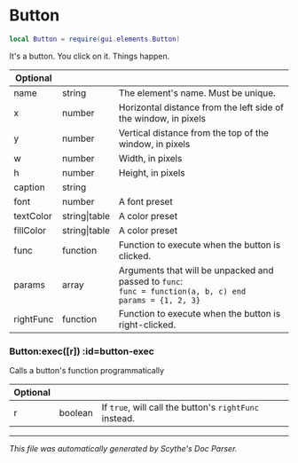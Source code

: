 # Button
```lua
local Button = require(gui.elements.Button)
```
It's a button. You click on it. Things happen.

| **Optional** | []() | []() |
| --- | --- | --- |
| name | string | The element's name. Must be unique. |
| x | number | Horizontal distance from the left side of the window, in pixels |
| y | number | Vertical distance from the top of the window, in pixels |
| w | number | Width, in pixels |
| h | number | Height, in pixels |
| caption | string |  |
| font | number | A font preset |
| textColor | string&#124;table | A color preset |
| fillColor | string&#124;table | A color preset |
| func | function | Function to execute when the button is clicked. |
| params | array | Arguments that will be unpacked and passed to `func`: <br> `func = function(a, b, c) end`<br/> `params = {1, 2, 3}` |
| rightFunc | function | Function to execute when the button is right-clicked. |
<section class="segment">

### Button:exec([r]) :id=button-exec

Calls a button's function programmatically

| **Optional** | []() | []() |
| --- | --- | --- |
| r | boolean | If `true`, will call the button's `rightFunc` instead. |

</section>

----
_This file was automatically generated by Scythe's Doc Parser._
